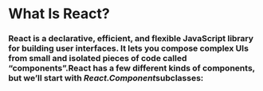 # What Is React?
### React is a declarative, efficient, and flexible JavaScript library for building user interfaces. It lets you compose complex UIs from small and isolated pieces of code called “components”.React has a few different kinds of components, but we’ll start with *React.Component*subclasses:
